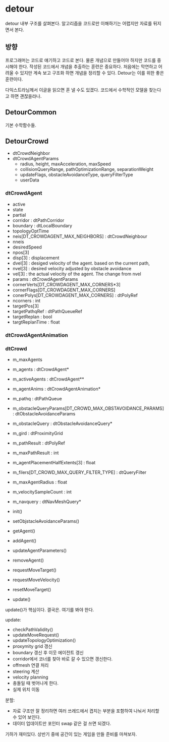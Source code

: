 # detour 

detour 내부 구조를 살펴본다. 알고리즘을 코드로만 이해하기는 어렵지만 자료를 뒤지면서 본다. 

## 방향 

프로그래머는 코드로 얘기하고 코드로 본다. 물론 개념으로 만들어야 하지만 코드를 중시해야 한다. 
작성된 코드에서 개념을 추출하는 훈련은 중요하다. 처음에는 막연하고 어려울 수 있지만 
계속 보고 구조화 하면 개념을 정리할 수 있다. Detour는 이를 위한 좋은 훈련이다. 

다익스트라님께서 이글을 읽으면 혼 낼 수도 있겠다. 코드에서 수학적인 모델을 찾는다고 하면 괜찮을라나. 

## DetourCommon 

기본 수학함수들. 
  

## DetourCrowd

- dtCrowdNeighbor 
- dtCrowdAgentParams
  - radius, height, maxAcceleration, maxSpeed
  - collisionQueryRange, pathOptimizationRange, separationWeight
  - updateFlags, obstacleAvoidanceType, queryFilterType
  - userData

### dtCrowdAgent
- active
- state
- partial 
- corridor : dtPathCorridor
- boundary : dtLocalBoundary 
- topologyOptTime 
- neis[DT_CROWDAGENT_MAX_NEIGHBORS] : dtCrowdNeighbour 
- nneis 
- desiredSpeed 
- npos[3] 
- disp[3] : displacement 
- dvel[3] : desiged velocity of the agent. based on the current path, 
- nvel[3] : desired velocity adjusted by obstacle avoidance
- vel[3] : the actual velocity of the agent. The change from nvel
- params : dtCrowdAgentParams 
- cornerVerts[DT_CROWDAGENT_MAX_CORNERS*3]
- cornerFlags[DT_CROWDAGENT_MAX_CORNERS]
- conerPolys[DT_CROWDAGENT_MAX_CORNERS] : dtPolyRef
- ncorners : int 
- targetPos[3] 
- targetPathqRef : dtPathQueueRef 
- targetReplan  : bool
- targtReplanTime  : float

### dtCrowdAgentAnimation 

### dtCrowd

- m_maxAgents 
- m_agents : dtCrowdAgent* 
- m_activeAgents : dtCrowdAgent**
- m_agentAnims : dtCrowdAgentAnimation*
- m_pathq : dtPathQueue
- m_obstacleQueryParams[DT_CROWD_MAX_OBSTAVOIDANCE_PARAMS] : dtObstacleAvoidanceParams
- m_obstacleQuery : dtObstacleAvoidanceQuery*
- m_gird : dtProximityGrid
- m_pathResult : dtPolyRef 
- m_maxPathResult : int 
- m_agentPlacementHalfExtents[3] : float
- m_filers[DT_CROWD_MAX_QUERY_FILTER_TYPE] : dtQueryFilter 
- m_maxAgentRadius : float 
- m_velocitySampleCount : int 
- m_navquery : dtNavMeshQuery*


- init() 
- setObjstacleAvoidanceParams()
- getAgent()
- addAgent() 
- updateAgentParameters() 
- removeAgent() 
- requestMoveTarget() 
- requestMoveVelocity() 
- resetMoveTarget() 
- update() 

update()가 핵심이다. 결국은. 여기를 봐야 한다. 

update: 
 - checkPathValidity() 
 - updateMoveRequest() 
 - updateTopologyOptimization() 
 - proxymity grid 갱신 
 - boundary 갱신 후 이웃 에이전트 갱신 
 - corridor에서 코너를 찾아 바로 갈 수 있으면 갱신한다. 
 - offmesh 연결 처리 
 - steering 계산 
 - velocity planning 
 - 충돌일 때 벗어나게 한다. 
 - 실제 위치 이동 


분할: 
 - 자료 구조만 잘 정리하면 여러 쓰레드에서 겹치는 부분을 포함하여 나눠서 처리할 수 있어 보인다. 
 - 데이터 업데이트만 포인터 swap 같은 걸 쓰면 되겠다. 


기하가 재미있다. 상반기 중에 공간이 있는 게임을 만들 준비를 마쳐보자. 




